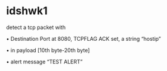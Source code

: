 # idshwk1
detect a tcp packet with

• Destination Port at 8080, TCPFLAG ACK set, a string “hostip”

• in payload [10th byte-20th byte]

• alert message “TEST ALERT”  
